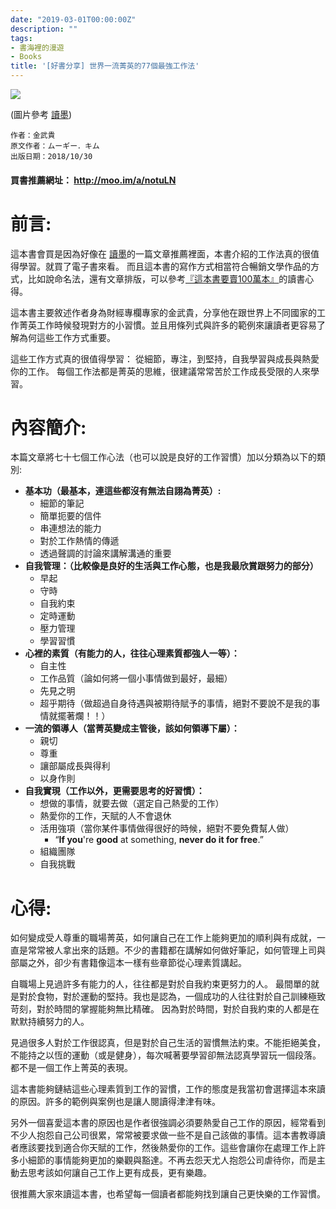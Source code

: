 ```yaml
---
date: "2019-03-01T00:00:00Z"
description: ""
tags:
- 書海裡的漫遊
- Books
title: '[好書分享] 世界一流菁英的77個最強工作法'
---
```




![](../images/2019/77.png)

(圖片參考 [讀墨](http://moo.im/a/notuLN))

```
作者：金武貴  
原文作者：ムーギー．キム  
出版日期：2018/10/30
```

#### 買書推薦網址： http://moo.im/a/notuLN

# 前言:

這本書會買是因為好像在 [讀墨](https://readmoo.com/book/210098682000101)的一篇文章推薦裡面，本書介紹的工作法真的很值得學習。就買了電子書來看。 而且這本書的寫作方式相當符合暢銷文學作品的方式，比如說命名法，還有文章排版，可以參考[『這本書要賣100萬本』](http://www.evanlin.com/e8-ae-80-e6-9b-b8-e5-bf-83-e5-be-97-e3-80-8e-e9-80-99-e6-9c-ac-e6-9b-b8-e8-a6-81-e8-b3-a3100-e8-90-ac-e6-9c-ac-e3-80-8f/)的讀書心得。

這本書主要敘述作者身為財經專欄專家的金武貴，分享他在跟世界上不同國家的工作菁英工作時候發現對方的小習慣。並且用條列式與許多的範例來讓讀者更容易了解為何這些工作方式重要。 

這些工作方式真的很值得學習： 從細節，專注，到堅持，自我學習與成長與熱愛你的工作。 每個工作法都是菁英的思維，很建議常常苦於工作成長受限的人來學習。



# 內容簡介:

本篇文章將七十七個工作心法（也可以說是良好的工作習慣）加以分類為以下的類別:

- **基本功（最基本，連這些都沒有無法自詡為菁英）:**
  - 細節的筆記
  - 簡單扼要的信件
  - 串連想法的能力
  - 對於工作熱情的傳遞
  - 透過聲調的討論來講解溝通的重要
- **自我管理：（比較像是良好的生活與工作心態，也是我最欣賞跟努力的部分）**
  - 早起
  - 守時
  - 自我約束
  - 定時運動
  - 壓力管理
  - 學習習慣
- **心裡的素質（有能力的人，往往心理素質都強人一等）：**
  - 自主性
  - 工作品質（論如何將一個小事情做到最好，最細）
  - 先見之明
  - 超乎期待（做超過自身待遇與被期待賦予的事情，絕對不要說不是我的事情就擺著爛！！）
- **一流的領導人（當菁英變成主管後，該如何領導下屬）：**
  - 親切
  - 尊重
  - 讓部屬成長與得利
  - 以身作則
- **自我實現（工作以外，更需要思考的好習慣）：**
  - 想做的事情，就要去做（選定自己熱愛的工作）
  - 熱愛你的工作，天賦的人不會退休
  - 活用強項（當你某件事情做得很好的時候，絕對不要免費幫人做）
    - “**If you**'re **good** at something, **never do it for free**.”
  - 組織團隊
  - 自我挑戰



# 心得:

如何變成受人尊重的職場菁英，如何讓自己在工作上能夠更加的順利與有成就，一直是常常被人拿出來的話題。不少的書籍都在講解如何做好筆記，如何管理上司與部屬之外，卻少有書籍像這本一樣有些章節從心理素質講起。

自職場上見過許多有能力的人，往往都是對於自我約束更努力的人。 最間單的就是對於食物，對於運動的堅持。我也是認為，一個成功的人往往對於自己訓練極致苛刻，對於時間的掌握能夠無比精確。  因為對於時間，對於自我約束的人都是在默默持續努力的人。

見過很多人對於工作很認真，但是對於自己生活的習慣無法約束。不能拒絕美食，不能持之以恆的運動（或是健身），每次喊著要學習卻無法認真學習玩一個段落。 都不是一個工作上菁英的表現。

這本書能夠鏈結這些心理素質到工作的習慣，工作的態度是我當初會選擇這本來讀的原因。許多的範例與案例也是讓人閱讀得津津有味。

另外一個喜愛這本書的原因也是作者很強調必須要熱愛自己工作的原因，經常看到不少人抱怨自己公司很累，常常被要求做一些不是自己該做的事情。這本書教導讀者應該要找到適合你天賦的工作，然後熱愛你的工作。這些會讓你在處理工作上許多小細節的事情能夠更加的樂觀與豁達。不再去怨天尤人抱怨公司虐待你，而是主動去思考該如何讓自己工作上更有成長，更有樂趣。

很推薦大家來讀這本書，也希望每一個讀者都能夠找到讓自己更快樂的工作習慣。